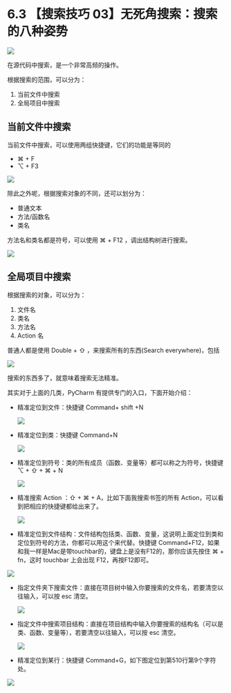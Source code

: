 # 6.3 【搜索技巧 03】无死角搜索：搜索的八种姿势

![](http://image.iswbm.com/20200804124133.png)

在源代码中搜索，是一个非常高频的操作。

根据搜索的范围，可以分为：

1. 当前文件中搜索
2. 全局项目中搜索

## 当前文件中搜索

当前文件中搜索，可以使用两组快捷键，它们的功能是等同的

- ⌘ + F
- ⌥ + F3

![](http://image.iswbm.com/20200829164915.png)

除此之外呢，根据搜索对象的不同，还可以划分为：

- 普通文本
- 方法/函数名
- 类名

方法名和类名都是符号，可以使用 ⌘ + F12 ，调出结构树进行搜索。

![](http://image.iswbm.com/20200829164840.png)

## 全局项目中搜索

根据搜索的对象，可以分为：

1. 文件名
2. 类名
3. 方法名
4. Action 名

普通人都是使用 Double + ⇧ ，来搜索所有的东西(Search everywhere)，包括

![](http://image.iswbm.com/20200829100514.png)

搜索的东西多了，就意味着搜索无法精准。

其实对于上面的几类，PyCharm 有提供专门的入口，下面开始介绍：

- 精准定位到文件：快捷键 Command+ shift +N

  ![](http://image.iswbm.com/image-20200829100632657.png)

- 精准定位到类：快捷键 Command+N

  ![](http://image.iswbm.com/20200829100728.png)

- 精准定位到符号：类的所有成员（函数、变量等）都可以称之为符号，快捷键 ⌥ + ⇧ + ⌘ + N

  ![](http://image.iswbm.com/20200829100923.png)

- 精准搜索 Action ：⇧ + ⌘ + A，比如下面我搜索书签的所有 Action，可以看到把相应的快捷键都给出来了。

  ![](http://image.iswbm.com/20200829224323.png)

- 精准定位到文件结构：文件结构包括类、函数、变量，这说明上面定位到类和定位到符号的方法，你都可以用这个来代替。快捷键 Command+F12，如果和我一样是Mac是带touchbar的，键盘上是没有F12的，那你应该先按住 ⌘ + fn，这时 touchbar 上会出现 F12，再按F12即可。


![](http://image.iswbm.com/20200829100818.png)

- 指定文件夹下搜索文件：直接在项目树中输入你要搜索的文件名，若要清空以往输入，可以按 esc 清空。

  ![](http://image.iswbm.com/20200829100237.png)

- 指定文件中搜索项目结构：直接在项目结构中输入你要搜索的结构名（可以是类、函数、变量等），若要清空以往输入，可以按 esc 清空。

  ![](http://image.iswbm.com/20200829100429.png)

- 精准定位到某行：快捷键 Command+G，如下图定位到第510行第9个字符处。

![](http://image.iswbm.com/20190616234038.png)



